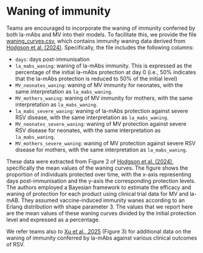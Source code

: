 # Waning of immunity 

Teams are encouraged to incorporate the waning of immunity conferred by both la-mAbs and MV into their models. To facilitate this, we provide the file [waning_curves.csv](./waning_curves.csv), which contains immunity waning data derived from [Hodgson et al. (2024)](https://www.thelancet.com/journals/lanepe/article/PIIS2666-7762(23)00248-X/fulltext). Specifically, the file includes the following columns:

- ```days```: days post-immunisation
- ```la_mabs_waning```: waning of la-mAbs immunity. This is expressed as the percentage of the initial la-mAbs protection at day 0 (i.e., 50% indicates that the la-mAbs protection is reduced to 50% of the initial level)
- ```MV_neonates_waning```: waning of MV immunity for neonates, with the same interpretation as ```la_mabs_waning```.
- ```MV_mothers_waning```: waning of MV immunity for mothers, with the same interpretation as ```la_mabs_waning```.
- ```la_mabs_severe_waning```: waning of la-mAbs protection against severe RSV disease, with the same interpretation as ```la_mabs_waning```.
- ```MV_neonates_severe_waning```: waning of MV protection against severe RSV disease for neonates, with the same interpretation as ```la_mabs_waning```.
- ```MV_mothers_severe_waning```: waning of MV protection against severe RSV disease for mothers, with the same interpretation as ```la_mabs_waning```.

These data were extracted from Figure 2 of [Hodgson et al. (2024)](https://www.thelancet.com/journals/lanepe/article/PIIS2666-7762(23)00248-X/fulltext), specifically the mean values of the waning curves. The figure shows the proportion of individuals protected over time, with the x-axis representing days post-immunisation and the y-axis the corresponding protection levels. The authors employed a Bayesian framework to estimate the efficacy and waning of protection for each product using clinical trial data for MV and la-mAB. They assumed vaccine-induced immunity wanes according to an Erlang distribution with shape parameter 3. The values that we report here are the mean values of these waning curves divided by the initial protection level and expressed as a percentage.

We refer teams also to [Xu et al., 2025](https://jamanetwork.com/journals/jamanetworkopen/fullarticle/2831181) (Figure 3) for additional data on the waning of immunity conferred by la-mAbs against various clinical outcomes of RSV.